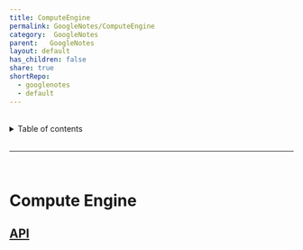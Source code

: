 ```yaml
---
title: ComputeEngine
permalink: GoogleNotes/ComputeEngine
category:  GoogleNotes
parent:   GoogleNotes
layout: default
has_children: false
share: true
shortRepo:
  - googlenotes
  - default          
---
```



<br/>          

<details markdown="block">                
<summary>                
Table of contents                
</summary>                
{: .text-delta }                
1. TOC                
{:toc}                
</details>                

<br/>                

***                

<br/>

# Compute Engine

## [API](https://cloud.google.com/dotnet/docs/reference/Google.Cloud.Storage.V1/latest)